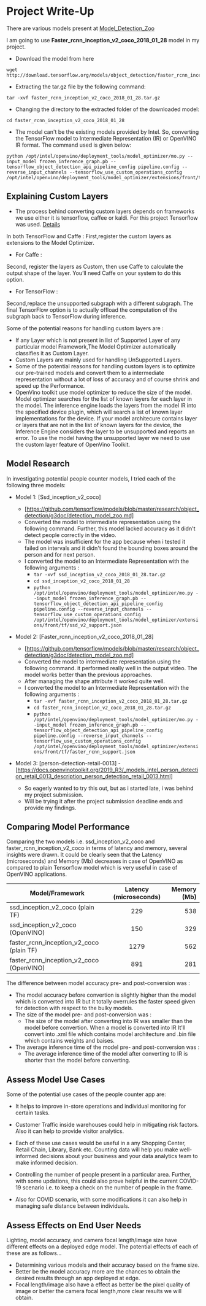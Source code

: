 # Project Write-Up

There are various models present at [Model_Detection_Zoo](https://github.com/tensorflow/models/blob/master/research/object_detection/g3doc/detection_model_zoo.md)

I am going to use **Faster_rcnn_inception_v2_coco_2018_01_28** model in my project.

* Download the model from here 

```
wget
http://download.tensorflow.org/models/object_detection/faster_rcnn_inception_v2_coco_2018_01_28.tar.gz
```

* Extracting the tar.gz file by the following command:

```
tar -xvf faster_rcnn_inception_v2_coco_2018_01_28.tar.gz
```
* Changing the directory to the extracted folder of the downloaded model:

```
cd faster_rcnn_inception_v2_coco_2018_01_28
```
* The model can't be the existing models provided by Intel. So, converting the TensorFlow model to Intermediate Representation (IR) or OpenVINO IR format. The command used is given below:

```
python /opt/intel/openvino/deployment_tools/model_optimizer/mo.py --input_model frozen_inference_graph.pb --tensorflow_object_detection_api_pipeline_config pipeline.config --reverse_input_channels --tensorflow_use_custom_operations_config /opt/intel/openvino/deployment_tools/model_optimizer/extensions/front/tf/faster_rcnn_support.json
```
## Explaining Custom Layers

* The process behind converting custom layers depends on frameworks we use either it is tensorflow, caffee or kaldi. For this project Tensorflow was used. [Details](https://docs.openvinotoolkit.org/2019_R3/_docs_MO_DG_prepare_model_customize_model_optimizer_Customize_Model_Optimizer.html)

In both TensorFlow and Caffe :
First,register the custom layers as extensions to the Model Optimizer.

* For Caffe :

Second, register the layers as Custom, then use Caffe to calculate the output shape of the layer.
You’ll need Caffe on your system to do this option.

* For TensorFlow :

Second,replace the unsupported subgraph with a different subgraph.
The final TensorFlow option is to actually offload the computation of the subgraph back to TensorFlow during inference.

Some of the potential reasons for handling custom layers are :

* If any Layer which is not present in list of Supported Layer of any particular model Framework,The Model Optimizer automatically classifies it as Custom Layer.
* Custom Layers are mainly used for handling UnSupported Layers.
* Some of the potential reasons for handling custom layers is to optimize our pre-trained models and convert them to a intermediate representation without a lot of loss of accuracy and of course shrink and speed up the Performance.
* OpenVino toolkit use model optimizer to reduce the size of the model. Model optimizer searches for the list of known layers for each layer in the model. The inference engine loads the layers from the model IR into the specified device plugin, which will search a list of known layer implementations for the device. If your model architecure contains layer or layers that are not in the list of known layers for the device, the Inference Engine considers the layer to be unsupported and reports an error. To use the model having the unsupported layer we need to use the custom layer feature of OpenVino Toolkit.

## Model Research

In investigating potential people counter models, I tried each of the following three models:

- Model 1: [Ssd_inception_v2_coco]
  - [https://github.com/tensorflow/models/blob/master/research/object_detection/g3doc/detection_model_zoo.md]
  - Converted the model to intermediate representation using the following command. Further, this model lacked accuracy as it didn't detect people correctly in the video. 
  - The model was insufficient for the app because when i tested it failed on intervals and it didn't found the bounding boxes around the person and for next person.
  - I converted the model to an Intermediate Representation with the following arguments :
    - ```tar -xvf ssd_inception_v2_coco_2018_01_28.tar.gz```
    - ```cd ssd_inception_v2_coco_2018_01_28```
    - ```python /opt/intel/openvino/deployment_tools/model_optimizer/mo.py --input_model frozen_inference_graph.pb --tensorflow_object_detection_api_pipeline_config pipeline.config --reverse_input_channels --tensorflow_use_custom_operations_config /opt/intel/openvino/deployment_tools/model_optimizer/extensions/front/tf/ssd_v2_support.json```
  
- Model 2: [Faster_rcnn_inception_v2_coco_2018_01_28]
  - [https://github.com/tensorflow/models/blob/master/research/object_detection/g3doc/detection_model_zoo.md]
  - Converted the model to intermediate representation using the following command. it performed really well in the output video. The model works better than the previous approaches.
  - After managing the shape attribute it worked quite well.
  - I converted the model to an Intermediate Representation with the following arguments :
    - ```tar -xvf faster_rcnn_inception_v2_coco_2018_01_28.tar.gz```
    - ```cd faster_rcnn_inception_v2_coco_2018_01_28.tar.gz```
    - ```python /opt/intel/openvino/deployment_tools/model_optimizer/mo.py --input_model frozen_inference_graph.pb --tensorflow_object_detection_api_pipeline_config pipeline.config --reverse_input_channels --tensorflow_use_custom_operations_config /opt/intel/openvino/deployment_tools/model_optimizer/extensions/front/tf/faster_rcnn_support.json```
  
- Model 3: [person-detection-retail-0013]
  -[https://docs.openvinotoolkit.org/2019_R3/_models_intel_person_detection_retail_0013_description_person_detection_retail_0013.html]
  - So eagerly wanted to try this out, but as i started late, i was behind my project submission.
  - Will be trying it after the project submission deadline ends and provide my findings.
  
## Comparing Model Performance

Comparing the two models i.e. ssd_inception_v2_coco and faster_rcnn_inception_v2_coco in terms of latency and memory, several insights were drawn. It could be clearly seen that the Latency (microseconds) and Memory (Mb) decreases in case of OpenVINO as compared to plain Tensorflow model which is very useful in case of OpenVINO applications.

| Model/Framework                             | Latency (microseconds)            | Memory (Mb) |
| -----------------------------------         |:---------------------------------:| -------:|
| ssd_inception_v2_coco (plain TF)            | 229                               | 538    |
| ssd_inception_v2_coco (OpenVINO)            | 150                               | 329    |
| faster_rcnn_inception_v2_coco (plain TF)    | 1279                              | 562    |
| faster_rcnn_inception_v2_coco (OpenVINO)    | 891                              | 281    |


The difference between model accuracy pre- and post-conversion was :
* The model accuracy before convertion is slightly higher than the model which is converted into IR but it totally overrules the faster speed given for detection with respect to the bulky models.
* The size of the model pre- and post-conversion was :
  * The size of the model after converting into IR was smaller than the model before convertion.
When a model is converted into IR It'll convert into .xml file which contains model architecture and .bin file which contains weights and baises.
* The average inference time of the model pre- and post-conversion was :
  * The average inference time of the model after converting to IR is shorter than the model before converting.

## Assess Model Use Cases

Some of the potential use cases of the people counter app are:

* It helps to improve in-store operations and individual monitoring for certain tasks.

* Customer Traffic inside warehouses could help in mitigating risk factors. Also it can help to provide visitor analytics.

* Each of these use cases would be useful in a any Shopping Center, Retail Chain, Library, Bank etc. Counting data will help you make well-informed decisions about your business and your data analytics team to make informed decision.

* Controlling the number of people present in a particular area. Further, with some updations, this could also prove helpful in the current COVID-19 scenario i.e. to keep a check on the number of people in the frame.

* Also for COVID scenario, with some modifications it can also help in managing safe distance between individuals.

## Assess Effects on End User Needs

Lighting, model accuracy, and camera focal length/image size have different effects on a
deployed edge model. The potential effects of each of these are as follows...
* Determining various models and their accuracy based on the frame size.
* Better be the model accuracy more are the chances to obtain the desired results through an app deployed at edge.
* Focal length/image also have a effect as better be the pixel quality of image or better the camera focal length,more clear results we will obtain.
